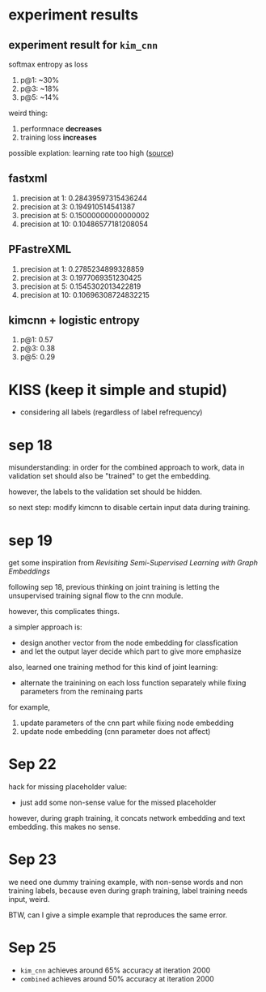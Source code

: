 # experiment results

## experiment result for `kim_cnn`

softmax entropy as loss

1. p@1: ~30%
2. p@3: ~18%
3. p@5: ~14%

weird thing:

1. performnace **decreases**
2. training loss **increases**

possible explation: learning rate too high ([source](https://stackoverflow.com/questions/39868939/possible-explanations-for-loss-increasing))


## fastxml

1. precision at 1: 0.28439597315436244
2. precision at 3: 0.194910514541387
3. precision at 5: 0.15000000000000002
4. precision at 10: 0.10486577181208054

## PFastreXML

1. precision at 1: 0.2785234899328859
2. precision at 3: 0.1977069351230425
3. precision at 5: 0.1545302013422819
4. precision at 10: 0.10696308724832215

##  kimcnn + logistic entropy

1. p@1: 0.57
2. p@3: 0.38 
3. p@5: 0.29


# KISS (keep it simple and stupid)

- considering all labels (regardless of label refrequency)

# sep 18

misunderstanding: in order for the combined approach to work, data in validation set should also be "trained" to get the embedding. 

however, the labels to the validation set should be hidden. 

so next step: modify kimcnn to disable certain input data during training. 

# sep 19

get some inspiration from *Revisiting Semi-Supervised Learning with Graph Embeddings*

following sep 18, previous thinking on joint training is letting the unsupervised training signal flow to the cnn module. 

however, this complicates things. 

a simpler approach is:

- design another vector from the node embedding for classfication
- and let the output layer decide which part to give more emphasize

also, learned one training method for this kind of joint learning:

- alternate the trainining on each loss function separately while fixing parameters from the reminaing parts

for example, 

1. update parameters of the cnn part while fixing node embedding
2. update node embedding (cnn parameter does not affect)

# Sep 22

hack for missing placeholder value:

- just add some non-sense value for the missed placeholder

however, during graph training, it concats network embedding and text embedding. this makes no sense.

# Sep 23

we need one dummy training example, with non-sense words and non training labels, because even during graph training, label training needs input, weird. 

BTW, can I give a simple example that reproduces the same error. 

# Sep 25

- `kim_cnn` achieves around 65% accuracy at iteration 2000
- `combined` achieves around 50% accuracy at iteration 2000